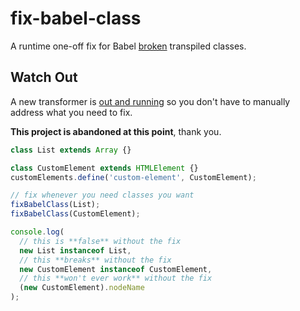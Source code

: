 # fix-babel-class
A runtime one-off fix for Babel [broken](https://github.com/babel/babel/issues/4480) transpiled classes.

## Watch Out
A new transformer is [out and running](https://github.com/WebReflection/babel-plugin-transform-builtin-classes) so you don't have to manually address what you need to fix.

**This project is abandoned at this point**, thank you.

```js
class List extends Array {}

class CustomElement extends HTMLElement {}
customElements.define('custom-element', CustomElement);

// fix whenever you need classes you want
fixBabelClass(List);
fixBabelClass(CustomElement);

console.log(
  // this is **false** without the fix
  new List instanceof List,
  // this **breaks** without the fix
  new CustomElement instanceof CustomElement,
  // this **won't ever work** without the fix
  (new CustomElement).nodeName
);
```
